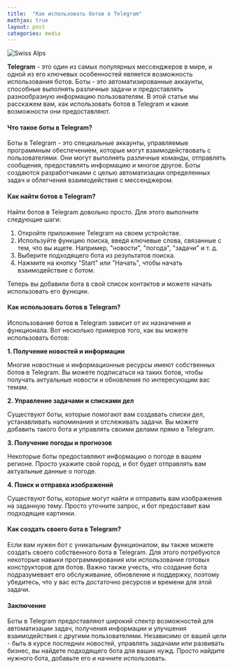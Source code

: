 ```yaml
---
title:  "Как использовать ботов в Telegram"
mathjax: true
layout: post
categories: media
---
```


![Swiss Alps](https://user-images.githubusercontent.com/4943215/55412536-edbba180-5567-11e9-9c70-6d33bca3f8ed.jpg)

**Telegram** - это один из самых популярных мессенджеров в мире, и одной из его ключевых особенностей является возможность использования ботов. Боты - это автоматизированные аккаунты, способные выполнять различные задачи и предоставлять разнообразную информацию пользователям. В этой статье мы расскажем вам, как использовать ботов в Telegram и какие возможности они предоставляют.

#### Что такое боты в Telegram? <a href="#psyf" id="psyf"></a>

Боты в Telegram - это специальные аккаунты, управляемые программным обеспечением, которые могут взаимодействовать с пользователями. Они могут выполнять различные команды, отправлять сообщения, предоставлять информацию и многое другое. Боты создаются разработчиками с целью автоматизации определенных задач и облегчения взаимодействия с мессенджером.

#### Как найти ботов в Telegram? <a href="#id-7vmk" id="id-7vmk"></a>

Найти ботов в Telegram довольно просто. Для этого выполните следующие шаги:

1. Откройте приложение Telegram на своем устройстве.
2. Используйте функцию поиска, введя ключевые слова, связанные с тем, что вы ищете. Например, "новости", "погода", "задачи" и т. д.
3. Выберите подходящего бота из результатов поиска.
4. Нажмите на кнопку "Start" или "Начать", чтобы начать взаимодействие с ботом.

Теперь вы добавили бота в свой список контактов и можете начать использовать его функции.

#### Как использовать ботов в Telegram? <a href="#eqxs" id="eqxs"></a>

Использование ботов в Telegram зависит от их назначения и функционала. Вот несколько примеров того, как вы можете использовать ботов:

**1. Получение новостей и информации**

Многие новостные и информационные ресурсы имеют собственных ботов в Telegram. Вы можете подписаться на таких ботов, чтобы получать актуальные новости и обновления по интересующим вас темам.

**2. Управление задачами и списками дел**

Существуют боты, которые помогают вам создавать списки дел, устанавливать напоминания и отслеживать задачи. Вы можете добавить такого бота и управлять своими делами прямо в Telegram.

**3. Получение погоды и прогнозов**

Некоторые боты предоставляют информацию о погоде в вашем регионе. Просто укажите свой город, и бот будет отправлять вам актуальные данные о погоде.

**4. Поиск и отправка изображений**

Существуют боты, которые могут найти и отправить вам изображения на заданную тему. Просто уточните запрос, и бот предоставит вам подходящие картинки.

#### Как создать своего бота в Telegram? <a href="#id-553s" id="id-553s"></a>

Если вам нужен бот с уникальным функционалом, вы также можете создать своего собственного бота в Telegram. Для этого потребуются некоторые навыки программирования или использование готовых конструкторов для ботов. Важно также учесть, что создание бота подразумевает его обслуживание, обновление и поддержку, поэтому убедитесь, что у вас есть достаточно ресурсов и времени для этой задачи.

#### Заключение <a href="#id-9rx6" id="id-9rx6"></a>

Боты в Telegram предоставляют широкий спектр возможностей для автоматизации задач, получения информации и улучшения взаимодействия с другими пользователями. Независимо от вашей цели - быть в курсе последних новостей, управлять задачами или развивать бизнес, вы найдете подходящего бота для ваших нужд. Просто найдите нужного бота, добавьте его и начните использовать.
